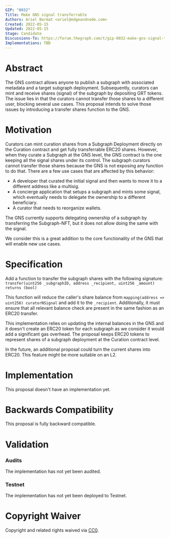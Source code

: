```yaml
---
GIP: "0032"
Title: Make GNS signal transferrable
Authors: Ariel Barmat <ariel@edgeandnode.com>
Created: 2022-05-15
Updated: 2022-05-15
Stage: Candidate
Discussions-To: https://forum.thegraph.com/t/gip-0032-make-gns-signal-transferrable/3338
Implementations: TBD
---
```


# Abstract

The GNS contract allows anyone to publish a subgraph with associated metadata and a target subgraph deployment. Subsequently, curators can mint and receive shares (signal) of the subgraph by depositing GRT tokens. The issue lies in that the curators cannot transfer those shares to a different user, blocking several use cases. This proposal intends to solve those issues by introducing a transfer shares function to the GNS.

# Motivation

Curators can mint curation shares from a Subgraph Deployment directly on the Curation contract and get fully transferrable ERC20 shares. However, when they curate a Subgraph at the GNS level, the GNS contract is the one keeping all the signal shares under its control. The subgraph curators cannot transfer those shares because the GNS is not exposing any function to do that. There are a few use cases that are affected by this behavior:

- A developer that curated the initial signal and then wants to move it to a different address like a multisig.
- A concierge application that setups a subgraph and mints some signal, which eventually needs to delegate the ownership to a different beneficiary.
- A curator that needs to reorganize wallets.

The GNS currently supports delegating ownership of a subgraph by transferring the Subgraph-NFT, but it does not allow doing the same with the signal.

We consider this is a great addition to the core functionality of the GNS that will enable new use cases.

# Specification

Add a function to transfer the subgraph shares with the following signature: `transfer(uint256 _subgraphID, address _recipient, uint256 _amount) returns (bool)`

This function will reduce the caller's share balance from `mapping(address => uint256) curatorNSignal` and add it to the `_recipient`. Additionally, it must ensure that all relevant balance check are present in the same fashion as an ERC20 transfer.

This implementation relies on updating the internal balances in the GNS and it doesn't create an ERC20 token for each subgraph as we consider it would add a significant gas overhead. The proposal keeps ERC20 tokens to represent shares of a subgraph deployment at the Curation contract level.

In the future, an additional proposal could turn the current shares into ERC20. This feature might be more suitable on an L2.

# Implementation

This proposal doesn't have an implementation yet.

# Backwards Compatibility

This proposal is fully backward compatible.

# Validation

### Audits

The implementation has not yet been audited.

### Testnet

The implementation has not yet been deployed to Testnet.

# Copyright Waiver

Copyright and related rights waived via [CC0](https://creativecommons.org/publicdomain/zero/1.0/).
